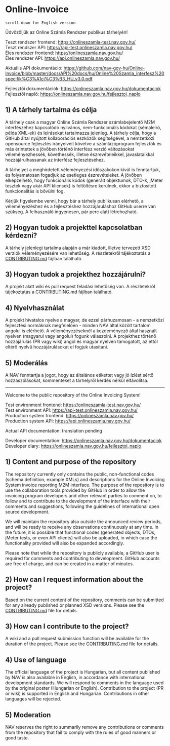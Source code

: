 # Online-Invoice

`scroll down for English version`

Üdvözöljük az Online Számla Rendszer publikus tárhelyén!

Teszt rendszer frontend: https://onlineszamla-test.nav.gov.hu/  
Teszt rendszer API: https://api-test.onlineszamla.nav.gov.hu/  
Éles rendszer frontend: https://onlineszamla.nav.gov.hu/  
Éles rendszer API: https://api.onlineszamla.nav.gov.hu/  

Aktuális API dokumentáció: https://github.com/nav-gov-hu/Online-Invoice/blob/master/docs/API%20docs/hu/Online%20Szamla_interfesz%20specifik%C3%A1ci%C3%B3_HU_v3.0.pdf

Fejlesztői dokumentációk: https://onlineszamla.nav.gov.hu/dokumentaciok  
Fejlesztői napló: https://onlineszamla.nav.gov.hu/fejlesztoi_naplo  

## 1) A tárhely tartalma és célja

A tárhely csak a magyar Online Számla Rendszer számlabejelentő M2M interfészéhez kapcsolódó nyilvános, nem-funkcionális kódokat (sémaleíró, példa XML-ek) és leírásokat tartalmazza jelenleg. A tárhely célja, hogy a GitHub által nyújtott kollaborációs eszközök segítségével, a nemzetközi opensource fejlesztés irányelveit követve a számlázóprogram fejlesztők és más érintettek a jövőben történő interfész verzió változásokat véleményezhessék, követhessék, illetve észrevételeikkel, javaslataikkal hozzájárulhassanak az interfész fejlesztéséhez.

A tárhelyet a meghirdetett véleményezési időszakokon kívül is fenntartjuk, és folyamatosan fogadjuk az esetleges észrevételeket. A jövőben elképzelhető, hogy funkcionális kódok (generált objektumok, DTO-k, jMeter tesztek vagy akár API kliensek) is feltöltésre kerülnek, ekkor a biztosított funkcionalitás is bővülni fog.

Kérjük figyelembe venni, hogy bár a tárhely publikusan elérhető, a véleményezéshez és a fejlesztéshez hozzájáruláshoz GitHub userre van szükség. A felhasználó ingyenesen, pár perc alatt létrehozható.

## 2) Hogyan tudok a projekttel kapcsolatban kérdezni?

A tárhely jelenlegi tartalma alapján a már kiadott, illetve tervezett XSD verziók véleményezésére van lehetőség. A részletekről tájékoztatás a [CONTRIBUTING.md](https://github.com/nav-gov-hu/Online-Invoice/tree/master/docs/internal/CONTRIBUTING.md) fájlban található.

## 3) Hogyan tudok a projekthez hozzájárulni?

A projekt alatt wiki és pull request feladási lehetőség van. A részletekről tájékoztatás a [CONTRIBUTING.md](https://github.com/nav-gov-hu/Online-Invoice/tree/master/docs/internal/CONTRIBUTING.md) fájlban található.

## 4) Nyelvhasználat

A projekt hivatalos nyelve a magyar, de ezzel párhuzamosan - a nemzetközi fejlesztési normáknak megfelelően - minden NAV által közölt tartalom angolul is elérhető. A véleményezéseknél a kezdeményező által használt nyelven (magyarul vagy angolul) fogunk válaszolni. A projekthez történő hozzájárulás (PR vagy wiki) angol és magyar nyelven támogatott, az ettől eltérő nyelvű hozzájárulásokat el fogjuk utasítani.

## 5) Moderálás
A NAV fenntartja a jogot, hogy az általános etikettet vagy jó ízlést sértő hozzászólásokat, kommenteket a tárhelyről kérdés nélkül eltávolítsa.

---------------------------------------------------------------------------------------------------------------------------------------------

Welcome to the public repository of the Online Invoicing System!

Test environment frontend: https://onlineszamla-test.nav.gov.hu/  
Test environment API: https://api-test.onlineszamla.nav.gov.hu/  
Production system frontend: https://onlineszamla.nav.gov.hu/  
Production system API: https://api.onlineszamla.nav.gov.hu/  

Actual API documentation: translation pending

Developer documentation: https://onlineszamla.nav.gov.hu/dokumentaciok  
Developer diary: https://onlineszamla.nav.gov.hu/fejlesztoi_naplo

## 1) Content and purpose of the repository

The repository currently only contains the public, non-functional codes (schema definition, example XMLs) and descriptions for the Online
Invoicing System invoice reporting M2M interface. The purpose of the repository is to use the collaboration tools provided by GitHub in order
to allow the invoicing program developers and other relevant parties to comment on, to follow and to contribute to the development of the
interface with their comments and suggestions, following the guidelines of international open source development.

We will maintain the repository also outside the announced review periods, and will be ready to receive any observations continuously at
any time. In the future, it is possible that functional codes (generated objects, DTOs, jMeter tests, or even API clients) will also be uploaded, in which case the functionality provided will also be expanded accordingly.

Please note that while the repository is publicly available, a GitHub user is required for comments and contributing to development. GitHub
accounts are free of charge, and can be created in a matter of minutes.

## 2) How can I request information about the project?

Based on the current content of the repository, comments can be submitted for any already published or planned XSD versions. Please see
the [CONTRIBUTING.md](https://github.com/nav-gov-hu/Online-Invoice/tree/master/docs/internal/CONTRIBUTING.md) file for details.

## 3) How can I contribute to the project?

A wiki and a pull request submission function will be available for the duration of the project. Please see the [CONTRIBUTING.md](https://github.com/nav-gov-hu/Online-Invoice/tree/master/docs/internal/CONTRIBUTING.md) file for details.

## 4) Use of language

The official language of the project is Hungarian, but all content published by NAV is also available in English, in accordance with
international development standards. We will respond to comments in the language used by the original poster (Hungarian or English).
Contribution to the project (PR or wiki) is supported in English and Hungarian. Contributions in other languages will be rejected.

## 5) Moderation

NAV reserves the right to summarily remove any contributions or comments from the repository that fail to comply with the rules of good manners or good taste.